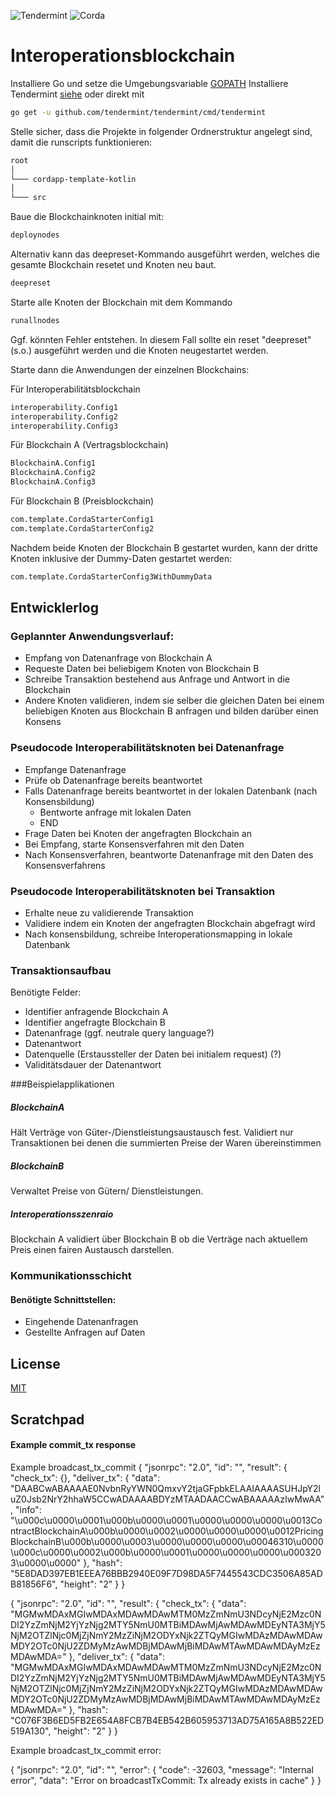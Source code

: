 ![Tendermint](https://tendermint.com/core.svg)
![Corda](https://www.corda.net/wp-content/themes/corda/assets/images/crda-logo-big.svg)

# Interoperationsblockchain
Installiere Go und setze die Umgebungsvariable [GOPATH](https://github.com/tendermint/tendermint/wiki/Setting-GOPATH)
Installiere Tendermint [siehe](https://github.com/tendermint/tendermint/wiki/Installation) oder direkt mit 
```bash
go get -u github.com/tendermint/tendermint/cmd/tendermint
```

Stelle sicher, dass die Projekte in folgender Ordnerstruktur angelegt sind, damit die runscripts funktionieren:
```bash
root  
│
└─── cordapp-template-kotlin
│
└─── src

```

Baue die Blockchainknoten initial mit:
```bash
deploynodes
```
Alternativ kann das deepreset-Kommando ausgeführt werden, welches die gesamte Blockchain resetet und Knoten neu baut.
```bash
deepreset
```

Starte alle Knoten der Blockchain mit dem Kommando
```bash
runallnodes
```

Ggf. könnten Fehler entstehen. In diesem Fall sollte ein reset "deepreset" (s.o.) ausgeführt werden und die Knoten neugestartet werden. 

Starte dann die Anwendungen der einzelnen Blockchains:

Für Interoperabilitätsblockchain
```bash
interoperability.Config1
interoperability.Config2
interoperability.Config3
```
Für Blockchain A (Vertragsblockchain)
```bash
BlockchainA.Config1
BlockchainA.Config2
BlockchainA.Config3
```
Für Blockchain B (Preisblockchain)
```bash
com.template.CordaStarterConfig1
com.template.CordaStarterConfig2
```
Nachdem beide Knoten der Blockchain B gestartet wurden, kann der dritte Knoten inklusive der Dummy-Daten gestartet werden:
```bash
com.template.CordaStarterConfig3WithDummyData
```


## Entwicklerlog
### Geplannter Anwendungsverlauf:
+ Empfang von Datenanfrage von Blockchain A
+ Requeste Daten bei beliebigem Knoten von Blockchain B
+ Schreibe Transaktion bestehend aus Anfrage und Antwort in die Blockchain 
+ Andere Knoten validieren, indem sie selber die gleichen Daten bei einem beliebigen Knoten aus Blockchain B anfragen und bilden darüber einen Konsens

### Pseudocode Interoperabilitätsknoten bei Datenanfrage
+ Empfange Datenanfrage
+ Prüfe ob Datenanfrage bereits beantwortet
+ Falls Datenanfrage bereits beantwortet in der lokalen Datenbank (nach Konsensbildung)
  + Bentworte anfrage mit lokalen Daten
  + END
+ Frage Daten bei Knoten der angefragten Blockchain an
+ Bei Empfang, starte Konsensverfahren mit den Daten
+ Nach Konsensverfahren, beantworte Datenanfrage mit den Daten des Konsensverfahrens

### Pseudocode Interoperabilitätsknoten bei Transaktion
+ Erhalte neue zu validierende Transaktion
+ Validiere indem ein Knoten der angefragten Blockchain abgefragt wird
+ Nach konsensbildung, schreibe Interoperationsmapping in lokale Datenbank


### Transaktionsaufbau
Benötigte Felder:
+ Identifier anfragende Blockchain A
+ Identifier angefragte Blockchain B
+ Datenanfrage (ggf. neutrale query language?)
+ Datenantwort
+ Datenquelle (Erstaussteller der Daten bei initialem request) (?)
+ Validitätsdauer der Datenantwort

###Beispielapplikationen
##### BlockchainA
Hält Verträge von Güter-/Dienstleistungsaustausch fest.
Validiert nur Transaktionen bei denen die summierten Preise der Waren übereinstimmen

##### BlockchainB
Verwaltet Preise von Gütern/ Dienstleistungen.

##### Interoperationsszenraio
Blockchain A validiert über Blockchain B ob die Verträge nach aktuellem Preis einen fairen Austausch darstellen.

### Kommunikationsschicht

#### Benötigte Schnittstellen:
  + Eingehende Datenanfragen
  + Gestellte Anfragen auf Daten

## License
[MIT](https://choosealicense.com/licenses/mit/)

## Scratchpad
#### Example commit_tx response
Example broadcast_tx_commit
{
  "jsonrpc": "2.0",
  "id": "",
  "result": {
    "check_tx": {},
    "deliver_tx": {
      "data": "DAABCwABAAAAE0NvbnRyYWN0QmxvY2tjaGFpbkELAAIAAAASUHJpY2luZ0Jsb2NrY2hhaW5CCwADAAAABDYzMTAADAACCwABAAAAAzIwMwAA",
      "info": "\u000c\u0000\u0001\u000b\u0000\u0001\u0000\u0000\u0000\u0013ContractBlockchainA\u000b\u0000\u0002\u0000\u0000\u0000\u0012PricingBlockchainB\u000b\u0000\u0003\u0000\u0000\u0000\u00046310\u0000\u000c\u0000\u0002\u000b\u0000\u0001\u0000\u0000\u0000\u0003203\u0000\u0000"
    },
    "hash": "5E8DAD397EB1EEEA76BBB2940E09F7D98DA5F7445543CDC3506A85ADB81856F6",
    "height": "2"
  }
}

{
  "jsonrpc": "2.0",
  "id": "",
  "result": {
    "check_tx": {
      "data": "MGMwMDAxMGIwMDAxMDAwMDAwMTM0MzZmNmU3NDcyNjE2Mzc0NDI2YzZmNjM2YjYzNjg2MTY5NmU0MTBiMDAwMjAwMDAwMDEyNTA3MjY5NjM2OTZlNjc0MjZjNmY2MzZiNjM2ODYxNjk2ZTQyMGIwMDAzMDAwMDAwMDY2OTc0NjU2ZDMyMzAwMDBjMDAwMjBiMDAwMTAwMDAwMDAyMzEzMDAwMDA="
    },
    "deliver_tx": {
      "data": "MGMwMDAxMGIwMDAxMDAwMDAwMTM0MzZmNmU3NDcyNjE2Mzc0NDI2YzZmNjM2YjYzNjg2MTY5NmU0MTBiMDAwMjAwMDAwMDEyNTA3MjY5NjM2OTZlNjc0MjZjNmY2MzZiNjM2ODYxNjk2ZTQyMGIwMDAzMDAwMDAwMDY2OTc0NjU2ZDMyMzAwMDBjMDAwMjBiMDAwMTAwMDAwMDAyMzEzMDAwMDA="
    },
    "hash": "C076F3B6ED5FB2E654A8FCB7B4EB542B605953713AD75A165A8B522ED519A130",
    "height": "2"
  }
}

Example broadcast_tx_commit error:

{
  "jsonrpc": "2.0",
  "id": "",
  "error": {
    "code": -32603,
    "message": "Internal error",
    "data": "Error on broadcastTxCommit: Tx already exists in cache"
  }
}
